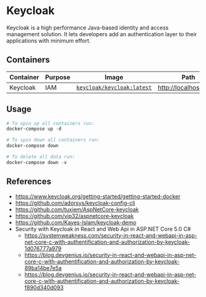 # Keycloak

Keycloak is a high performance Java-based identity and access management solution. It lets developers add an authentication layer to their applications with minimum effort.

## Containers

|Container|Purpose|Image|Path|
|-|-|-|-|
|Keycloak|IAM|[`keycloak/keycloak:latest`](https://hub.docker.com/r/keycloak/keycloak)|<http://localhost:8080>|

## Usage

```powershell
# To spin up all containers run:
docker-compose up -d

# To spin down all containers run:
docker-compose down

# To delete all data run:
docker-compose down -v
```

## References

- <https://www.keycloak.org/getting-started/getting-started-docker>
- <https://github.com/adorsys/keycloak-config-cli>
- <https://github.com/tuxiem/AspNetCore-keycloak>
- <https://github.com/vip32/aspnetcore-keycloak>
- <https://github.com/Kayes-Islam/keycloak-demo>
- Security with Keycloak in React and Web Api in ASP.NET Core 5.0 C#
  - <https://systemweakness.com/security-in-react-and-webapi-in-asp-net-core-c-with-authentification-and-authorization-by-keycloak-1d076777a979>
  - <https://blog.devgenius.io/security-in-react-and-webapi-in-asp-net-core-c-with-authentification-and-authorization-by-keycloak-89ba14be7e5a>
  - <https://blog.devgenius.io/security-in-react-and-webapi-in-asp-net-core-c-with-authentification-and-authorization-by-keycloak-f890d340d093>

